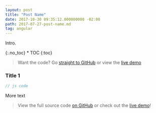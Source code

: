 ```yaml
---
layout: post
title: "Post Name"
date: 2017-10-30 09:35:12.000000000 -02:00
path: 2017-07-27-post-name.md
tag: angular
---
```


Intro.

<div class="toc" markdown="1">
{:.no_toc}
* TOC
{:toc}
</div>

> Want the code? Go [straight to GitHub](https://github.com/loiane/repo) or view the [live demo](https://loiane.com/repo/)


### Title 1

```js
// js code
```

More text

> View the full source code [on GitHub](https://github.com/loiane/repo) or check out the [live demo](https://loiane.com/repo/)!
